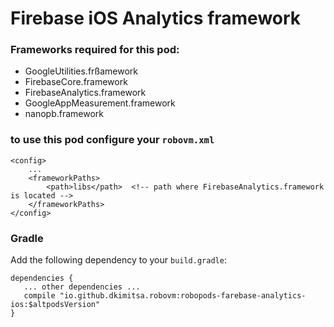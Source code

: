 # Firebase iOS Analytics framework

### Frameworks required for this pod: 
* GoogleUtilities.frßamework
* FirebaseCore.framework
* FirebaseAnalytics.framework
* GoogleAppMeasurement.framework
* nanopb.framework

### to use this pod configure your `robovm.xml`

```
<config>
    ...
    <frameworkPaths>
        <path>libs</path>  <!-- path where FirebaseAnalytics.framework is located -->
    </frameworkPaths>
</config>
```

### Gradle

Add the following dependency to your `build.gradle`:

```
dependencies {
   ... other dependencies ...
   compile "io.github.dkimitsa.robovm:robopods-farebase-analytics-ios:$altpodsVersion"
}
```